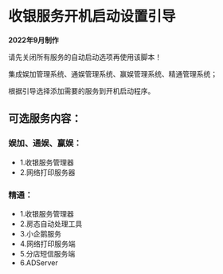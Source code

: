 # 收银服务开机启动设置引导

**2022年9月制作**

请先关闭所有服务的自动启动选项再使用该脚本！

集成娱加管理系统、通娱管理系统、赢娱管理系统、精通管理系统；

根据引导选择添加需要的服务到开机启动程序。

## 可选服务内容：
### 娱加、通娱、赢娱：
- 1.收银服务管理器
- 2.网络打印服务器
### 精通：
- 1.收银服务管理器
- 2.房态自动处理工具
- 3.小企鹅服务
- 4.网络打印服务端
- 5.分店短信服务端
- 6.ADServer